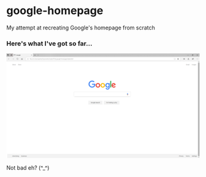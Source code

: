 # google-homepage
My attempt at recreating Google's homepage from scratch

### Here's what I've got so far...
![Image](screenshot.PNG)

Not bad eh? (^_^)

